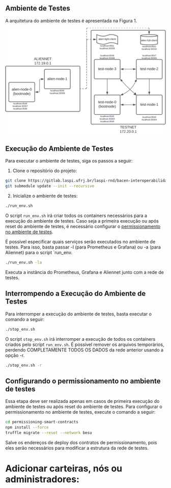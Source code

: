 ## Ambiente de Testes

A arquitetura do ambiente de testes é apresentada na Figura 1.

![Figura 1 - Arquitetura do Ambiente de Testes](assets/network.svg)

## Execução do Ambiente de Testes

Para executar o ambiente de testes, siga os passos a seguir:

1. Clone o repositório do projeto:

```bash
git clone https://gitlab.laspi.ufrj.br/laspi-rnd/bacen-interoperabilidade/testenv.git
git submodule update --init --recursive
```

2. Inicialize o ambiente de testes:

```bash
./run_env.sh
```

O script `run_env.sh` irá criar todos os containers necessários para a execução do ambiente de testes. Caso seja a primeira execução ou após reset do ambiente de testes, é necessário configurar o [permissionamento no ambiente de testes](#configurando-o-permissionamento-no-ambiente-de-testes). 

É possível especificar quais serviços serão executados no ambiente de testes. Para isso, basta passar -l (para Prometheus e Grafana) ou -a (para Aliennet) para o script `run_env.

```bash	
./run_env.sh -la
```

Executa a instância do Prometheus, Grafana e Aliennet junto com a rede de testes.

## Interrompendo a Execução do Ambiente de Testes

Para interromper a execução do ambiente de testes, basta executar o comando a seguir:

```bash
./stop_env.sh
```

O script `stop_env.sh` irá interromper a execução de todos os containers criados pelo script `run_env.sh`. É possível remover os arquivos temporários, perdendo COMPLETAMENTE TODOS OS DADOS da rede anterior usando a opção -r.

```bash
./stop_env.sh -r
```

## Configurando o permissionamento no ambiente de testes
<a name="permissioning"></a>
Essa etapa deve ser realizada apenas em casos de primeira execução do ambiente de testes ou após reset do ambiente de testes. Para configurar o permissionamento no ambiente de testes, execute o comando a seguir:

```bash
cd permissioning-smart-contracts
npm install --force
truffle migrate --reset --network besu
```

Salve os endereços de deploy dos contratos de permissionamento, pois eles serão necessários para modificar a estrutura da rede de testes.

# Adicionar carteiras, nós ou administradores:

